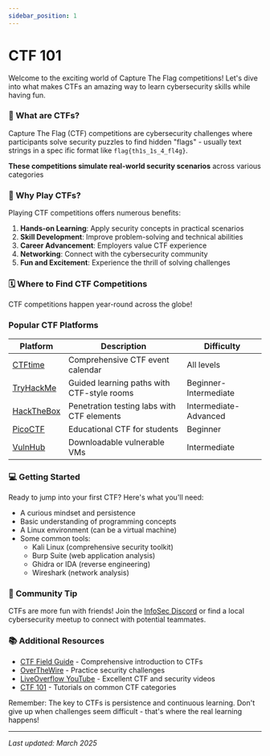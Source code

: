 ```yaml
---
sidеbar_position: 1
---
```


# CTF 101 

Welcome to the exciting world of Capture The Flag competitions! Let's dive into what makes CTFs an amazing way to learn cybersecurity skills while having fun.

### 🤔 What are CTFs?

Capture The Flag (CTF) competitions are cybersecurity challenges where participants solve security puzzles to find hidden "flags" - usually text strings in a spec  ific format like `flag{th1s_1s_4_fl4g}`. 

**These competitions simulate real-world security scenarios** across various categories


### 🎯 Why Play CTFs?

Playing CTF competitions offers numerous benefits:

1. **Hands-on Learning**: Apply security concepts in practical scenarios
2. **Skill Development**: Improve problem-solving and technical abilities
3. **Career Advancement**: Employers value CTF experience
4. **Networking**: Connect with the cybersecurity community
5. **Fun and Excitement**: Experience the thrill of solving challenges


### 🗓️ Where to Find CTF Competitions

CTF competitions happen year-round across the globe!

### Popular CTF Platforms

| Platform | Description | Difficulty |
|----------|-------------|------------|
| [CTFtime](https://ctftime.org) | Comprehensive CTF event calendar | All levels |
| [TryHackMe](https://tryhackme.com) | Guided learning paths with CTF-style rooms | Beginner-Intermediate |
| [HackTheBox](https://hackthebox.com) | Penetration testing labs with CTF elements | Intermediate-Advanced |
| [PicoCTF](https://picoctf.org) | Educational CTF for students | Beginner |
| [VulnHub](https://vulnhub.com) | Downloadable vulnerable VMs | Intermediate |

### 💻 Getting Started

Ready to jump into your first CTF? Here's what you'll need:

- A curious mindset and persistence
- Basic understanding of programming concepts
- A Linux environment (can be a virtual machine)
- Some common tools:
  - Kali Linux (comprehensive security toolkit)
  - Burp Suite (web application analysis)
  - Ghidra or IDA (reverse engineering)
  - Wireshark (network analysis)


<div style={{ backgroundColor: "#000000", padding: "15px", borderRadius: "5px", marginTop: "20px" }}>
<h3>💬 Community Tip</h3>
<p>CTFs are more fun with friends! Join the <a href="https://discord.gg/infosec">InfoSec Discord</a> or find a local cybersecurity meetup to connect with potential teammates.</p>
</div>

### 📚 Additional Resources

- [CTF Field Guide](https://trailofbits.github.io/ctf/) - Comprehensive introduction to CTFs
- [OverTheWire](https://overthewire.org/wargames/) - Practice security challenges
- [LiveOverflow YouTube](https://www.youtube.com/c/LiveOverflow) - Excellent CTF and security videos
- [CTF 101](https://ctf101.org/) - Tutorials on common CTF categories

Remember: The key to CTFs is persistence and continuous learning. Don't give up when challenges seem difficult - that's where the real learning happens!

---

*Last updated: March 2025*
